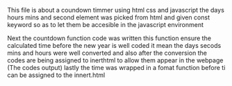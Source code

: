 This file is about a coundown timmer using html css and javascript the days hours mins and second element was picked from html
and given const keyword so as to let them be accesible in the javascript environment 

Next the countdown function code was written this function ensure the calculated time before the new year is well coded 
it mean the days secods mins and hours were well converted and also 
after the conversion the codes are being assigned to inerthtml to allow them appear in the webpage (The codes output)
lastly the time was wrapped in a fomat function before ti can be assigned to the innert.html